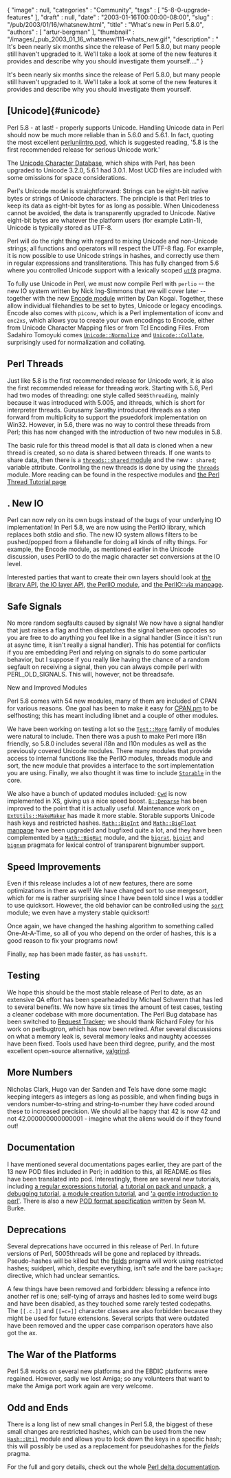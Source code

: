 {
   "image" : null,
   "categories" : "Community",
   "tags" : [
      "5-8-0-upgrade-features"
   ],
   "draft" : null,
   "date" : "2003-01-16T00:00:00-08:00",
   "slug" : "/pub/2003/01/16/whatsnew.html",
   "title" : "What's new in Perl 5.8.0",
   "authors" : [
      "artur-bergman"
   ],
   "thumbnail" : "/images/_pub_2003_01_16_whatsnew/111-whats_new.gif",
   "description" : " It's been nearly six months since the release of Perl 5.8.0, but many people still haven't upgraded to it. We'll take a look at some of the new features it provides and describe why you should investigate them yourself...."
}





It's been nearly six months since the release of Perl 5.8.0, but many
people still haven't upgraded to it. We'll take a look at some of the
new features it provides and describe why you should investigate them
yourself.

[Unicode]{#unicode}
-------------------

Perl 5.8 - at last! - properly supports Unicode. Handling Unicode data
in Perl should now be much more reliable than in 5.6.0 and 5.6.1. In
fact, quoting the most excellent
[perluniintro.pod](http://www.perldoc.com/perl5.8.0/pod/perluniintro.html),
which is suggested reading, '5.8 is the first recommended release for
serious Unicode work.'

The [Unicode Character Database](http://www.unicode.org/ucd/), which
ships with Perl, has been upgraded to Unicode 3.2.0, 5.6.1 had 3.0.1.
Most UCD files are included with some omissions for space
considerations.

Perl's Unicode model is straightforward: Strings can be eight-bit native
bytes or strings of Unicode characters. The principle is that Perl tries
to keep its data as eight-bit bytes for as long as possible. When
Unicodeness cannot be avoided, the data is transparently upgraded to
Unicode. Native eight-bit bytes are whatever the platform users (for
example Latin-1), Unicode is typically stored as UTF-8.

Perl will do the right thing with regard to mixing Unicode and
non-Unicode strings; all functions and operators will respect the UTF-8
flag. For example, it is now possible to use Unicode strings in hashes,
and correctly use them in regular expressions and transliterations. This
has fully changed from 5.6 where you controlled Unicode support with a
lexically scoped
[`utf8`](http://www.perldoc.com/perl5.6.1/lib/utf8.html) pragma.

To fully use Unicode in Perl, we must now compile Perl with `perlio` --
the new IO system written by Nick Ing-Simmons that we will cover later
-- together with the new [Encode
module](http://search.cpan.org/author/DANKOGAI/Encode-1.84/Encode.pm)
written by Dan Kogai. Together, these allow individual filehandles to be
set to bytes, Unicode or legacy encodings. Encode also comes with
`piconv`, which is a Perl implementation of iconv and `enc2xs`, which
allows you to create your own encodings to Encode, either from Unicode
Character Mapping files or from Tcl Encoding Files. From Sadahiro
Tomoyuki comes
[`Unicode::Normalize`](http://search.cpan.org/author/SADAHIRO/Unicode-Normalize-0.17/)
and
[`Unicode::Collate`](http://search.cpan.org/author/SADAHIRO/Unicode-Collate-0.23/),
surprisingly used for normalization and collating.

Perl Threads
------------

Just like 5.8 is the first recommended release for Unicode work, it is
also the first recommended release for threading work. Starting with
5.6, Perl had two modes of threading: one style called `5005threading`,
mainly because it was introduced with 5.005, and ithreads, which is
short for interpreter threads. Gurusamy Sarathy introduced ithreads as a
step forward from multiplicity to support the psuedofork implementation
on Win32. However, in 5.6, there was no way to control these threads
from Perl; this has now changed with the introduction of two new modules
in 5.8.

The basic rule for this thread model is that all data is cloned when a
new thread is created, so no data is shared between threads. If one
wants to share data, then there is a [`threads::shared`
module](http://www.perldoc.com/perl5.8.0/lib/threads/shared.html) and
the new `: shared`; variable attribute. Controlling the new threads is
done by using the
[`threads`](http://www.perldoc.com/perl5.8.0/lib/threads.html) module.
More reading can be found in the respective modules and [the Perl Thread
Tutorial page](http://www.perldoc.com/perl5.8.0/pod/perlthrtut.html)

.
New IO
------

Perl can now rely on its own bugs instead of the bugs of your underlying
IO implementation! In Perl 5.8, we are now using the PerlIO library,
which replaces both stdio and sfio. The new IO system allows filters to
be pushed/popped from a filehandle for doing all kinds of nifty things.
For example, the Encode module, as mentioned earlier in the Unicode
discussion, uses PerlIO to do the magic character set conversions at the
IO level.

Interested parties that want to create their own layers should look at
[the library API](http://www.perldoc.com/perl5.8.0/pod/perlapio.html),
[the IO layer API](http://www.perldoc.com/perl5.8.0/pod/perliol.html),
[the PerlIO module](http://www.perldoc.com/perl5.8.0/lib/PerlIO.html),
and [the PerlIO::via
manpage](http://www.perldoc.com/perl5.8.0/lib/PerlIO/via.html).

Safe Signals
------------

No more random segfaults caused by signals! We now have a signal handler
that just raises a flag and then dispatches the signal between opcodes
so you are free to do anything you feel like in a signal handler (Since
it isn't run at async time, it isn't really a signal handler). This has
potential for conflicts if you are embedding Perl and relying on signals
to do some particular behavior, but I suppose if you really like having
the chance of a random segfault on receiving a signal, then you can
always compile perl with PERL\_OLD\_SIGNALS. This will, however, not be
threadsafe.

New and Improved Modules

Perl 5.8 comes with 54 new modules, many of them are included of CPAN
for various reasons. One goal has been to make it easy for
[CPAN.pm](http://www.perldoc.com/perl5.8.0/lib/CPAN.html) to be
selfhosting; this has meant including libnet and a couple of other
modules.

We have been working on testing a lot so the
[`Test::More`](http://www.perldoc.com/perl5.8.0/lib/Test/More.html)
family of modules were natural to include. Then there was a push to make
Perl more i18n friendly, so 5.8.0 includes several i18n and l10n modules
as well as the previously covered Unicode modules. There many modules
that provide access to internal functions like the PerlIO modules,
threads module and sort, the new module that provides a interface to the
sort implementation you are using. Finally, we also thought it was time
to include
[`Storable`](http://www.perldoc.com/perl5.8.0/lib/Storable.html) in the
core.

We also have a bunch of updated modules included:
[`Cwd`](http://www.perldoc.com/perl5.8.0/lib/Cwd.html) is now
implemented in XS, giving us a nice speed boost.
[`B::Deparse`](http://www.perldoc.com/perl5.8.0/lib/B/Deparse.html) has
been improved to the point that it is actually useful. Maintenance work
on
[` ExtUtils::MakeMaker`](http://www.perldoc.com/perl5.8.0/lib/ExtUtils/MakeMaker.html)
has made it more stable. Storable supports Unicode hash keys and
restricted hashes.
[`Math::BigInt`](http://www.perldoc.com/perl5.8.0/lib/Math/BigInt.html)
and [`Math::BigFloat`
manpage](http://www.perldoc.com/perl5.8.0/lib/Math/BigFloat.html) have
been upgraded and bugfixed quite a lot, and they have been complemented
by a
[`Math::BigRat`](http://www.perldoc.com/perl5.8.0/lib//Math/BigRat.html)
module, and the
[`bigrat`](http://www.perldoc.com/perl5.8.0/lib/bigrat.html),
[`bigint`](http://www.perldoc.com/perl5.8.0/lib/bigint.html) and
[`bignum`](http://www.perldoc.com/perl5.8.0/lib/bignum.html) pragmata
for lexical control of transparent bignumber support.

Speed Improvements
------------------

Even if this release includes a lot of new features, there are some
optimizations in there as well! We have changed sort to use mergesort,
which for me is rather surprising since I have been told since I was a
toddler to use quicksort. However, the old behavior can be controlled
using the [`sort`](http://www.perldoc.com/perl5.8.0/lib/sort.html)
module; we even have a mystery stable quicksort!

Once again, we have changed the hashing algorithm to something called
One-At-A-Time, so all of you who depend on the order of hashes, this is
a good reason to fix your programs now!

Finally, `map` has been made faster, as has `unshift`.

Testing
-------

We hope this should be the most stable release of Perl to date, as an
extensive QA effort has been spearheaded by Michael Schwern that has led
to several benefits. We now have six times the amount of test cases,
testing a cleaner codebase with more documentation. The Perl Bug
database has been switched to [Request
Tracker](http://www.bestpractical.com/); we should thank Richard Foley
for his work on perlbugtron, which has now been retired. After several
discussions on what a memory leak is, several memory leaks and naughty
accesses have been fixed. Tools used have been third degree, purify, and
the most excellent open-source alternative,
[valgrind](http://developer.kde.org/~sewardj/).

More Numbers
------------

Nicholas Clark, Hugo van der Sanden and Tels have done some magic
keeping integers as integers as long as possible, and when finding bugs
in vendors number-to-string and string-to-number they have coded around
these to increased precision. We should all be happy that 42 is now 42
and not 42.000000000000001 - imagine what the aliens would do if they
found out!

Documentation
-------------

I have mentioned several documentations pages earlier, they are part of
the 13 new POD files included in Perl; in addition to this, all
README.os files have been translated into pod. Interestingly, there are
several new tutorials, including [a regular expressions
tutorial](http://www.perldoc.com/perl5.8.0/pod/perlretut.html), [a
tutorial on pack and
unpack](http://www.perldoc.com/perl5.8.0/pod/perlpacktut.html), [a
debugging
tutorial](http://www.perldoc.com/perl5.8.0/pod/perldebtut.html), [a
module creation
tutorial](http://www.perldoc.com/perl5.8.0/pod/perlnewmod.html), and ['a
gentle introduction to
perl'](http://www.perldoc.com/perl5.8.0/pod/perlintro.html). There is
also a new [POD format
specification](http://www.perldoc.com/perl5.8.0/pod/perlpodspec.html)
written by Sean M. Burke.

Deprecations
------------

Several deprecations have occurred in this release of Perl. In future
versions of Perl, 5005threads will be gone and replaced by ithreads.
Pseudo-hashes will be killed but the
[fields](http://www.perldoc.com/perl5.8.0/lib/fields.html) pragma will
work using restricted hashes; suidperl, which, despite everything, isn't
safe and the bare `package;` directive, which had unclear semantics.

A few things have been removed and forbidden: blessing a refence into
another ref is one; self-tying of arrays and hashes led to some weird
bugs and have been disabled, as they touched some rarely tested
codepaths. The `[[.c.]]` and `[[=c=]]` character classes are also
forbidden because they might be used for future extensions. Several
scripts that were outdated have been removed and the upper case
comparison operators have also got the ax.

The War of the Platforms
------------------------

Perl 5.8 works on several new platforms and the EBDIC platforms were
regained. However, sadly we lost Amiga; so any volunteers that want to
make the Amiga port work again are very welcome.

Odd and Ends
------------

There is a long list of new small changes in Perl 5.8, the biggest of
these small changes are restricted hashes, which can be used from the
new [`Hash::Util`](http://www.perldoc.com/perl5.8.0/lib/Hash/Util.html)
module and allows you to lock down the keys in a specific hash; this
will possibly be used as a replacement for pseudohashes for the *fields*
pragma.

For the full and gory details, check out the whole [Perl delta
documentation](http://www.perldoc.com/perl5.8.0/pod/perldelta.html).


